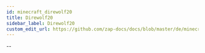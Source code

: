 ```yaml
---
id: minecraft_direwolf20
title: Direwolf20
sidebar_label: Direwolf20
custom_edit_url: https://github.com/zap-docs/docs/blob/master/de/minecraft_direwolf20.md
---
```


--